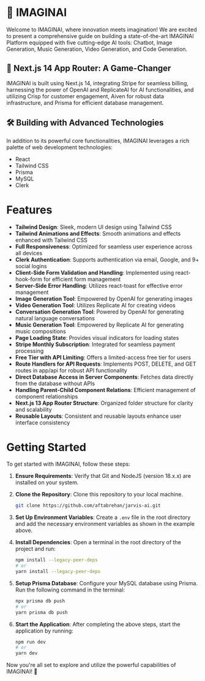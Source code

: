 # 🚀 IMAGINAI

Welcome to IMAGINAI, where innovation meets imagination! We are excited to present a comprehensive guide on building a state-of-the-art IMAGINAI Platform equipped with five cutting-edge AI tools: Chatbot, Image Generation, Music Generation, Video Generation, and Code Generation.

## 🔧 Next.js 14 App Router: A Game-Changer

IMAGINAI is built using Next.js 14, integrating Stripe for seamless billing, harnessing the power of OpenAI and ReplicateAI for AI functionalities, and utilizing Crisp for customer engagement, Aiven for robust data infrastructure, and Prisma for efficient database management.

## 🛠️ Building with Advanced Technologies

In addition to its powerful core functionalities, IMAGINAI leverages a rich palette of web development technologies:

- React
- Tailwind CSS
- Prisma
- MySQL
- Clerk

# Features

- **Tailwind Design**: Sleek, modern UI design using Tailwind CSS
- **Tailwind Animations and Effects**: Smooth animations and effects enhanced with Tailwind CSS
- **Full Responsiveness**: Optimized for seamless user experience across all devices
- **Clerk Authentication**: Supports authentication via email, Google, and 9+ social logins
- **Client-Side Form Validation and Handling**: Implemented using react-hook-form for efficient form management
- **Server-Side Error Handling**: Utilizes react-toast for effective error management
- **Image Generation Tool**: Empowered by OpenAI for generating images
- **Video Generation Tool**: Utilizes Replicate AI for creating videos
- **Conversation Generation Tool**: Powered by OpenAI for generating natural language conversations
- **Music Generation Tool**: Empowered by Replicate AI for generating music compositions
- **Page Loading State**: Provides visual indicators for loading states
- **Stripe Monthly Subscription**: Integrated for seamless payment processing
- **Free Tier with API Limiting**: Offers a limited-access free tier for users
- **Route Handlers for API Requests**: Implements POST, DELETE, and GET routes in app/api for robust API functionality
- **Direct Database Access in Server Components**: Fetches data directly from the database without APIs
- **Handling Parent-Child Component Relations**: Efficient management of component relationships
- **Next.js 13 App Router Structure**: Organized folder structure for clarity and scalability
- **Reusable Layouts**: Consistent and reusable layouts enhance user interface consistency

# Getting Started

To get started with IMAGINAI, follow these steps:

1. **Ensure Requirements**: Verify that Git and NodeJS (version 18.x.x) are installed on your system.
2. **Clone the Repository**: Clone this repository to your local machine.
   ```sh
   git clone https://github.com/aftabrehan/jarvis-ai.git
   ```
3. **Set Up Environment Variables**: Create a `.env` file in the root directory and add the necessary environment variables as shown in the example above.
   
4. **Install Dependencies**: Open a terminal in the root directory of the project and run:
   ```sh
   npm install --legacy-peer-deps
   # or
   yarn install --legacy-peer-deps
   ```
   
5. **Setup Prisma Database**: Configure your MySQL database using Prisma. Run the following command in the terminal:
   ```sh
   npx prisma db push
   # or
   yarn prisma db push
   ```
   
6. **Start the Application**: After completing the above steps, start the application by running:
   ```sh
   npm run dev
   # or
   yarn dev
   ```
   
Now you're all set to explore and utilize the powerful capabilities of IMAGINAI! 🌟
